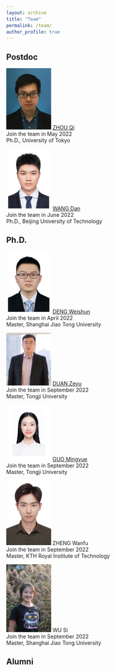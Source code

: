 ```yaml
---
layout: archive
title: "Team"
permalink: /team/
author_profile: true
---
```


## Postdoc

<img src="../images/team/Qi.jpg" width="120"> [ZHOU Qi](https://kishuqizhou.github.io/)<br/>Join the team in May 2022<br/>Ph.D., University of Tokyo

<img src="../images/team/Dan.jpg" width="120"> [WANG Dan](https://danwang9264.github.io/)<br/>Join the team in June 2022<br/>Ph.D., Beijing University of Technology



## Ph.D.

<img src="../images/team/Weishun.jpg" width="120"> [DENG Weishun](https://weishundeng.github.io/)<br/>Join the team in April 2022<br/>Master, Shanghai Jiao Tong University

<img src="../images/team/Zeyu.jpg" width="120"> [DUAN Zeyu](https://zyduan-neptune.github.io/ZyDuan.github.io/)<br/>Join the team in September 2022<br/>Master, Tongji University

<img src="../images/team/Mingyue2.jpg" width="120"> [GUO Mingyue](https://lunaguo.github.io/)<br/>Join the team in September 2022<br/>Master, Tongji University

<img src="../images/team/Wanfu.jpg" width="120"> ZHENG Wanfu<br/>Join the team in September 2022<br/>Master, KTH Royal Institute of Technology

<img src="../images/team/Si.jpg" width="120"> WU Si<br/>Join the team in September 2022<br/>Master, Shanghai Jiao Tong University



## Alumni

